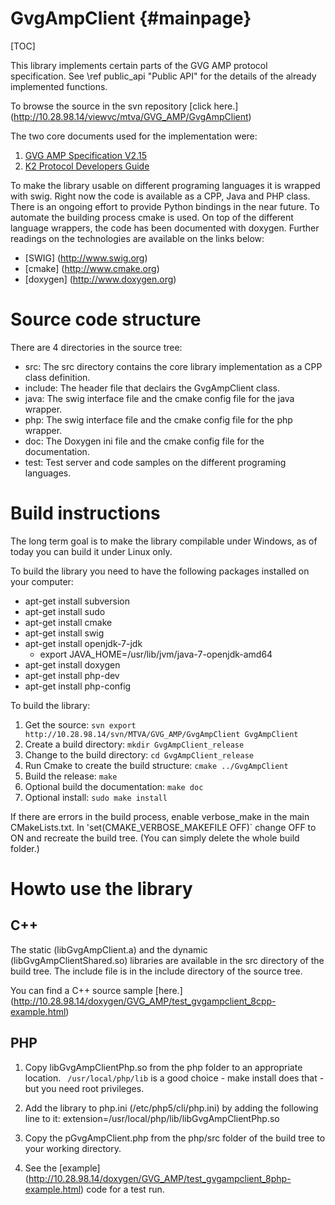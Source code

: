 GvgAmpClient   {#mainpage}
==========================

[TOC]

This library implements certain parts of the GVG AMP protocol specification.
See \ref public_api "Public API" for the details of the already implemented functions.

To browse the source in the svn repository [click here.] (http://10.28.98.14/viewvc/mtva/GVG_AMP/GvgAmpClient)

The two core documents used for the implementation were:

   1. [GVG AMP Specification V2.15](http://10.28.98.14/viewvc/mtva/GVG_AMP/GvgAmpClient/doc/AMP_Spec.pdf?view=co)
   2. [K2 Protocol Developers Guide](http://10.28.98.14/viewvc/mtva/GVG_AMP/GvgAmpClient/doc/K2_Protocol_Developers_Guide.pdf?view=co)

To make the library usable on different programing languages it is wrapped with swig.
Right now the code is available as a CPP, Java and PHP class. There is an ongoing effort 
to provide Python bindings in the near future. To automate the building process cmake is used. 
On top of the different language wrappers, the code has been documented with doxygen. 
Further readings on the technologies are available on the links below:

   * [SWIG] (http://www.swig.org)
   * [cmake] (http://www.cmake.org)
   * [doxygen] (http://www.doxygen.org)

Source code structure
=====================

There are 4 directories in the source tree:

   * src:     The src directory contains the core library implementation as a CPP class definition.
   * include: The header file that declairs the GvgAmpClient class.
   * java:    The swig interface file and the cmake config file for the java wrapper.
   * php:     The swig interface file and the cmake config file for the php wrapper.
   * doc:     The Doxygen ini file and the cmake config file for the documentation.
   * test:    Test server and code samples on the different programing languages.

Build instructions
==================

The long term goal is to make the library compilable under Windows, as of today you can build it
under Linux only.

To build the library you need to have the following packages installed on your computer:
   * apt-get install subversion
   * apt-get install sudo
   * apt-get install cmake
   * apt-get install swig
   * apt-get install openjdk-7-jdk
       * export JAVA_HOME=/usr/lib/jvm/java-7-openjdk-amd64
   * apt-get install doxygen
   * apt-get install php-dev
   * apt-get install php-config

To build the library:

1. Get the source: `svn export http://10.28.98.14/svn/MTVA/GVG_AMP/GvgAmpClient GvgAmpClient`
2. Create a build directory: `mkdir GvgAmpClient_release`
3. Change to the build directory: `cd GvgAmpClient_release`
4. Run Cmake to create the build structure: `cmake ../GvgAmpClient`
5. Build the release: `make`
6. Optional build the documentation: `make doc`   
7. Optional install:  `sudo make install`

If there are errors in the build process, enable verbose_make in the main CMakeLists.txt.
In 'set(CMAKE_VERBOSE_MAKEFILE OFF)` change OFF to ON and recreate the build tree. (You can simply 
delete the whole build folder.)

 

Howto use the library
=====================

C++
---

The static (libGvgAmpClient.a) and the dynamic (libGvgAmpClientShared.so) libraries are available
in the src directory of the build tree. The include file is in the include directory of the source 
tree. 

You can find a C++ source sample [here.] (http://10.28.98.14/doxygen/GVG_AMP/test_gvgampclient_8cpp-example.html)


PHP
---

1. Copy libGvgAmpClientPhp.so from the php folder to an appropriate location. `
 /usr/local/php/lib` is a good choice - make install does that - but you need root privileges.

2. Add the library to php.ini (/etc/php5/cli/php.ini) by adding the following line to it:
      extension=/usr/local/php/lib/libGvgAmpClientPhp.so

3. Copy the pGvgAmpClient.php from the php/src folder of the build tree to your working directory.

4. See the [example] (http://10.28.98.14/doxygen/GVG_AMP/test_gvgampclient_8php-example.html) code for a test run.

